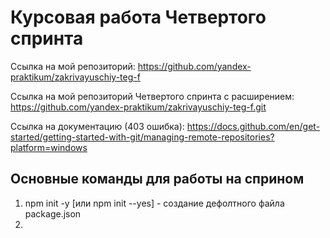 # Курсовая работа Четвертого спринта

Ссылка на мой репозиторий: https://github.com/yandex-praktikum/zakrivayuschiy-teg-f

Ссылка на мой репозиторий Четвертого спринта с расширением: https://github.com/yandex-praktikum/zakrivayuschiy-teg-f.git

Ссылка на документацию (403 ошибка): https://docs.github.com/en/get-started/getting-started-with-git/managing-remote-repositories?platform=windows

## Основные команды для работы на сприном

1. npm init -y [или npm init --yes] - создание дефолтного файла package.json
2. 